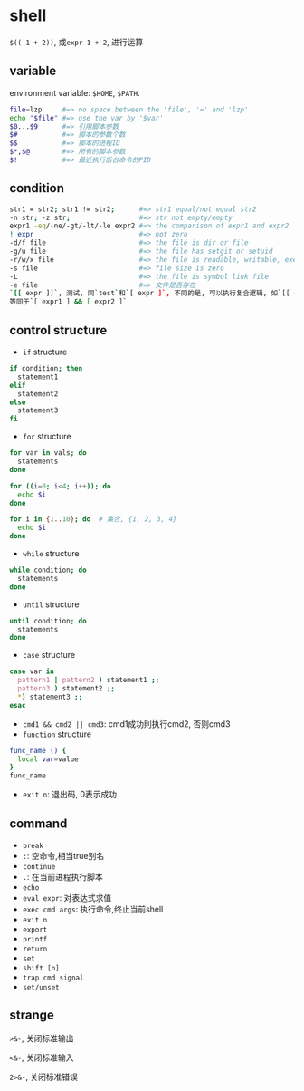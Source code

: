 # shell

`$(( 1 + 2))`, 或`expr 1 + 2`, 进行运算

## variable

environment variable: `$HOME`, `$PATH`.

```sh
file=lzp     #=> no space between the 'file', '=' and 'lzp'
echo "$file" #=> use the var by '$var'
$0...$9      #=> 引用脚本参数
$#           #=> 脚本的参数个数
$$           #=> 脚本的进程ID
$*,$@        #=> 所有的脚本参数
$!           #=> 最近执行后台命令的PID
```

## condition

```sh
str1 = str2; str1 != str2;      #=> str1 equal/not equal str2
-n str; -z str;                 #=> str not empty/empty
expr1 -eq/-ne/-gt/-lt/-le expr2 #=> the comparison of expr1 and expr2
! expr                          #=> not zero
-d/f file                       #=> the file is dir or file
-g/u file                       #=> the file has setgit or setuid
-r/w/x file                     #=> the file is readable, writable, executable
-s file                         #=> file size is zero
-L                              #=> the file is symbol link file
-e file                         #=> 文件是否存在
`[[ expr ]]`, 测试, 同`test`和`[ expr ]`, 不同的是, 可以执行复合逻辑, 如`[[ expr1 && expr2 ]]`
等同于`[ expr1 ] && [ expr2 ]`
```

## control structure

* `if` structure

```sh
if condition; then
  statement1
elif
  statement2
else
  statement3
fi
```

* `for` structure

```sh
for var in vals; do
  statements
done

for ((i=0; i<4; i++)); do
  echo $i
done

for i in {1..10}; do  # 集合, {1, 2, 3, 4}
  echo $i
done
```

* `while` structure

```sh
while condition; do
  statements
done
```

* `until` structure

```sh
until condition; do
  statements
done
```

* `case` structure

```sh
case var in
  pattern1 | pattern2 ) statement1 ;;
  pattern3 ) statement2 ;;
  *) statement3 ;;
esac
```

* `cmd1 && cmd2 || cmd3`: cmd1成功則执行cmd2, 否则cmd3
* `function` structure

```sh
func_name () {
  local var=value
}
func_name
```

* `exit n`: 退出码, 0表示成功

## command

* `break`
* `:`: 空命令,相当true别名
* `continue`
* `.`: 在当前进程执行脚本
* `echo`
* `eval expr`: 对表达式求值
* `exec cmd args`: 执行命令,终止当前shell
* `exit n`
* `export`
* `printf`
* `return`
* `set`
* `shift [n]`
* `trap cmd signal`
* `set/unset`

## strange

`>&-`, 关闭标准输出

`<&-`, 关闭标准输入

`2>&-`, 关闭标准错误
